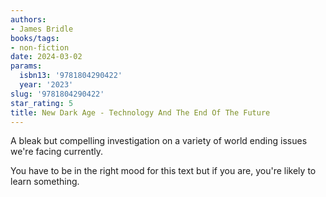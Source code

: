 ```yaml
---
authors:
- James Bridle
books/tags:
- non-fiction
date: 2024-03-02
params:
  isbn13: '9781804290422'
  year: '2023'
slug: '9781804290422'
star_rating: 5
title: New Dark Age - Technology And The End Of The Future
---
```


A bleak but compelling investigation on a variety of world ending issues we're facing currently.

You have to be in the right mood for this text but if you are, you're likely to learn something.

<!--more-->